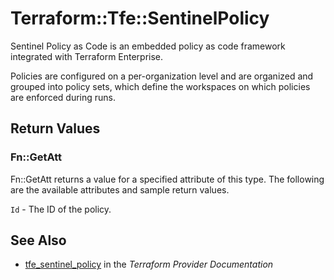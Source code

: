 # Terraform::Tfe::SentinelPolicy

Sentinel Policy as Code is an embedded policy as code framework integrated
with Terraform Enterprise.

Policies are configured on a per-organization level and are organized and
grouped into policy sets, which define the workspaces on which policies are
enforced during runs.

## Return Values

### Fn::GetAtt

Fn::GetAtt returns a value for a specified attribute of this type. The following are the available attributes and sample return values.

`Id` - The ID of the policy.

## See Also

* [tfe_sentinel_policy](https://www.terraform.io/docs/providers/tfe/r/sentinel_policy.html) in the _Terraform Provider Documentation_